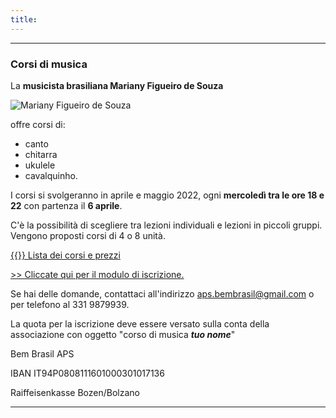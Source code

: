 ```yaml
---
title: 
---
```


---
### Corsi di musica

La **musicista brasiliana Mariany Figueiro de Souza** 

![Mariany Figueiro de Souza](../images/Mariany-chitarra.jpeg)

offre corsi di:
- canto
- chitarra
- ukulele
- cavalquinho.

I corsi si svolgeranno in aprile e maggio 2022, ogni **mercoledì tra le ore 18 e 22** con partenza il **6 aprile**.

C'è la possibilità di scegliere tra lezioni individuali e lezioni in piccoli gruppi. Vengono proposti corsi di 4 o 8 unità.

[{{<icon class="fa fa-file-pdf-o">}} Lista dei corsi e prezzi](../files/Tabella-prezzi-corsi-di-musica.pdf)

[>>  Cliccate qui per il modulo di iscrizione.](https://forms.gle/uvRpUPb7VNmjFGZj6)

Se hai delle domande, contattaci all'indirizzo <aps.bembrasil@gmail.com> o per telefono al 331 9879939.



La quota per la iscrizione deve essere versato sulla conta della associazione con oggetto "corso di musica ***tuo nome***"


Bem Brasil APS

IBAN IT94P0808111601000301017136

Raiffeisenkasse Bozen/Bolzano

---
